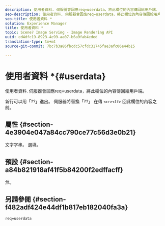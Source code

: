 ```yaml
---
description: 使用者資料. 伺服器會回應req=userdata，將此欄位的內容傳回給用戶端。
seo-description: 使用者資料. 伺服器會回應req=userdata，將此欄位的內容傳回給用戶端。
seo-title: 使用者資料 *
solution: Experience Manager
title: 使用者資料 *
topic: Scene7 Image Serving - Image Rendering API
uuid: ed4dfc19-8923-4e99-aa07-b6a9fab4eded
translation-type: tm+mt
source-git-commit: 7bc7b3a86fbcdc57cfdc31745fae3afc06e44b15

---
```



# 使用者資料 *{#userdata}

使用者資料. 伺服器會回應req=userdata，將此欄位的內容傳回給用戶端。

新行可以用「??」逸出。 伺服器將替換「??」 在傳 `<cr><lf>` 回此欄位的內容之前。

## 屬性 {#section-4e3904e047a84cc790ce77c56d3e0b21}

文字字串。 選填。

## 預設 {#section-a84b821918af41f5b84200f2edffacff}

無。

## 另請參閱 {#section-f482adf424e44df1b817eb182040fa3a}

`req=userdata`
